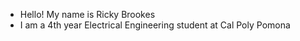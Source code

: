 - Hello! My name is Ricky Brookes
- I am a 4th year Electrical Engineering student at Cal Poly Pomona
<!---
cjb2023/cjb2023 is a ✨ special ✨ repository because its `README.md` (this file) appears on your GitHub profile.
You can click the Preview link to take a look at your changes.
--->
